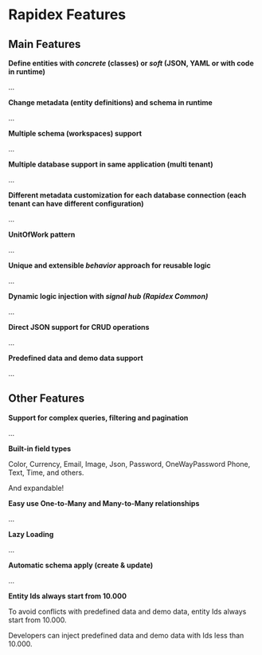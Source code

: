 # Rapidex Features

## Main Features

**Define entities with *concrete* (classes) or *soft* (JSON, YAML or with code in runtime)**

...

**Change metadata (entity definitions) and schema in runtime**

...

**Multiple schema (workspaces) support**

...

**Multiple database support in same application (multi tenant)**

...

**Different metadata customization for each database connection (each tenant can have different configuration)**

...

**UnitOfWork pattern**

...

**Unique and extensible *behavior* approach for reusable logic**

...

**Dynamic logic injection with *signal hub (Rapidex Common)***

...

**Direct JSON support for CRUD operations**

...

**Predefined data and demo data support**

...

## Other Features

**Support for complex queries, filtering and pagination**

...

**Built-in field types**

Color, Currency, Email, Image, Json, Password, OneWayPassword Phone, Text, Time, and others.

And expandable!

**Easy use One-to-Many and Many-to-Many relationships**

...

**Lazy Loading**

...

**Automatic schema apply (create & update)**

...

**Entity Ids always start from 10.000**

To avoid conflicts with predefined data and demo data, entity Ids always start from 10.000.

Developers can inject predefined data and demo data with Ids less than 10.000.





